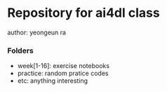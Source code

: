 # Repository for ai4dl class
author: yeongeun ra 

### Folders
- week[1-16]: exercise notebooks
- practice: random pratice codes
- etc: anything interesting 
